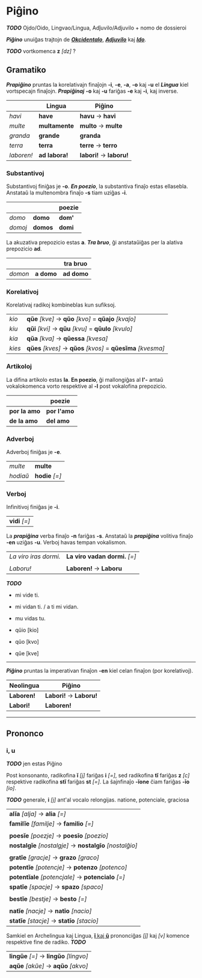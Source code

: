 # Piĝino

***TODO*** Ojdo/Oido, Lingvao/Lingua, Adĵuvilo/Adjuvilo + nomo de dossieroi

***Piĝino*** unuiĝas trajtojn de [***Okcidentalo***](https://eo.wikipedia.org/wiki/Okcidentalo), [***Adjuvilo***](https://eo.wikipedia.org/wiki/Adjuvilo) kaj [***Ido***](https://eo.wikipedia.org/wiki/Ido_(lingvo)).

***TODO*** vortkomenca **z** *[dz]* ?

## Gramatiko

***Prapiĝino*** pruntas la korelativajn finaĵojn **-i**, **-e**, **-a**, **-o** kaj **-u** el ***Lingua*** kiel vortspecajn finaĵojn. ***Prapiĝinaj*** **-o** kaj **-u** fariĝas **-e** kaj **-i**, kaj inverse.

| | Lingua | Piĝino |
|-|-|-|
| *havi* | **have** | **havu** → **havi** |
| *multe* | **multamente** | **multo** → **multe** |
| *granda* | **grande** | **granda** |
| *terra* | **terra** | **terre** → **terro** |
| *laboren!* | **ad labora!** | **labori!** → **laboru!** |

### Substantivoj

Substantivoj finiĝas je **-o**. ***En poezio***, la substantiva finaĵo estas ellasebla. Anstataŭ la multenombra finaĵo **-s** tiam uziĝas **-i**.

| | | poezie |
|-|-|-|
| *domo* | **domo** | **dom'** |
| *domoj* | **domos** | **domi** |

La akuzativa prepozicio estas **a**. ***Tra bruo***, ĝi anstataŭiĝas per la alativa prepozicio **ad**.

| | | tra bruo |
|-|-|-|
| *domon* | **a domo** | **ad domo** |

### Korelativoj

Korelativaj radikoj kombineblas kun sufiksoj.

| | |
|-|-|
| *kio* | **qŭe** *[kve]* → **qŭo** *[kvo]* = **qŭajo** *[kvaĵo]* |
| *kiu* | **qŭi** *[kvi]* → **qŭu** *[kvu]* = **qŭulo** *[kvulo]* |
| *kia* | **qŭa** *[kva]* → **qŭessa** *[kvesa]* |
| *kies* | **qŭes** *[kves]* → **qŭos** *[kvos]* = **qŭesĭma** *[kvesma]* |

### Artikoloj

La difina artikolo estas **la**. **En poezio**, ĝi mallongiĝas al **l'-** antaŭ vokalokomenca vorto respektive al **-l** post vokalofina prepozicio.

| | poezie |
|-|-|
| **por la amo** | **por l'amo** |
| **de la amo** | **del amo** |

### Adverboj

Adverboj finiĝas je **-e**.

| | |
|-|-|
| *multe* | **multe** |
| *hodiaŭ* | **hodie** *[=]* |

### Verboj

Infinitivoj finiĝas je **-i**.

| |
|-|
| **vidi** *[=]* |

La ***prapiĝina*** verba finaĵo **-n** fariĝas **-s**. Anstataŭ la ***prapiĝina*** volitiva finaĵo **-en** uziĝas **-u**. Verboj havas tempan vokalismon.

| | |
|-|-|
| *La viro iras dormi.* | **La viro vadan dormi.** *[=]* |
| | |
| *Laboru!* | **Laboren!** → **Laboru** |

***TODO***

* mi vide ti.
* mi vidan ti. / a ti mi vidan.
* mu vidas tu.

* qŭio [kio]
* qŭo [kvo]
* qŭe [kve]


---

***Piĝino*** pruntas la imperativan finaĵon **-en** kiel celan finaĵon (por korelativoj).

| Neolingua | Piĝino |
|-|-|
| **Laboren!** | **Labori!** → **Laboru!** |
| **Labori!** | **Laboren!** |

---

## Prononco

### i, u

***TODO*** jen estas Piĝino

Post konsonanto, radikofina **ĭ** *[j]* fariĝas **i** *[=]*, sed radikofina **tĭ** fariĝas **z** *[c]* respektive radikofina **stĭ** fariĝas **st** *[=]*. La ŝajnfinaĵo **-ĭone** ĉiam fariĝas **-īo** *[io]*.

***TODO*** generale, **i** *[j]* ant'al vocalo relongijas. natione, potenciale, graciosa

| |
|-|
| **alĭa** *[alja]* → **alia** *[=]* |
| **familĭe** *[familje]* → **familio** *[=]* |
| |
| **poesĭe** *[poezje]* → **poesīo** *[poezio]* |
| **nostalgĭe** *[nostalgje]* → **nostalgīo** *[nostalĝio]* |
| |
| **gratĭe** *[gracje]* → **grazo** *[graco]* |
| **potentĭe** *[potencje]* → **potenzo** *[potenco]* |
| **potentĭale** *[potencjale]* → **potencialo** *[=]* |
| **spatĭe** *[spacje]* → **spazo** *[spaco]* |
| |
| **bestĭe** *[bestje]* → **besto** *[=]* |
| |
| **natĭe** *[nacje]* → **natīo** *[nacio]* |
| **statĭe** *[stacje]* → **statīo** *[stacio]* |

Samkiel en Archelingua kaj Lingua, [**ĭ** kaj **ŭ**](lingua.md) prononciĝas *[ĵ]* kaj *[v]* komence respektive fine de radiko. ***TODO***

| |
|-|
| **lingŭe** *[=]* → **lingŭo** *[lingvo]* |
| **aqŭe** *[akŭe]* → **aqŭo** *[akvo]* |



